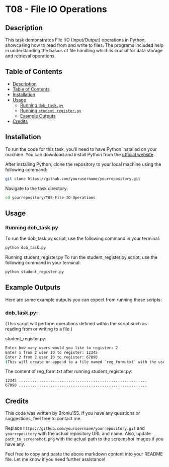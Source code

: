 # T08 - File IO Operations

## Description
This task demonstrates File I/O (Input/Output) operations in Python, showcasing how to read from and write to files. The programs included help in understanding the basics of file handling which is crucial for data storage and retrieval operations.

## Table of Contents
- [Description](#description)
- [Table of Contents](#table-of-contents)
- [Installation](#installation)
- [Usage](#usage)
  - [Running `dob_task.py`](#running-dob_taskpy)
  - [Running `student_register.py`](#running-student_registerpy)
  - [Example Outputs](#example-outputs)
- [Credits](#credits)

## Installation
To run the code for this task, you'll need to have Python installed on your machine. You can download and install Python from the [official website](https://www.python.org/downloads/).

After installing Python, clone the repository to your local machine using the following command:
```sh
git clone https://github.com/yourusername/yourrepository.git
```
Navigate to the task directory:

```sh
cd yourrepository/T08-File-IO-Operations
```

## Usage

### Running dob_task.py
To run the dob_task.py script, use the following command in your terminal:
```sh
python dob_task.py
```

Running student_register.py
To run the student_register.py script, use the following command in your terminal:
```sh
python student_register.py
```

## Example Outputs
Here are some example outputs you can expect from running these scripts:

### dob_task.py:

(This script will perform operations defined within the script such as reading from or writing to a file.)

student_register.py:
```sh
Enter how many users would you like to register: 2
Enter 1 from 2 user ID to register: 12345
Enter 2 from 2 user ID to register: 67890
(This will create or append to a file named `reg_form.txt` with the user IDs.)
```
The content of reg_form.txt after running student_register.py:
```sh
12345 ......................................................... 
67890 .........................................................
```

## Credits
This code was written by Broniu155. If you have any questions or suggestions, feel free to contact me.


Replace `https://github.com/yourusername/yourrepository.git` and `yourrepository` with the actual repository URL and name. Also, update `path_to_screenshot.png` with the actual path to the screenshot images if you have any.

Feel free to copy and paste the above markdown content into your README file. Let me know if you need further assistance!






